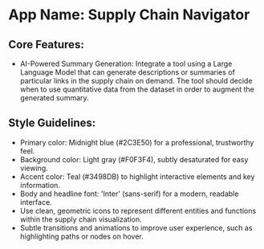 # **App Name**: Supply Chain Navigator

## Core Features:

- AI-Powered Summary Generation: Integrate a tool using a Large Language Model that can generate descriptions or summaries of particular links in the supply chain on demand. The tool should decide when to use quantitative data from the dataset in order to augment the generated summary.

## Style Guidelines:

- Primary color: Midnight blue (#2C3E50) for a professional, trustworthy feel.
- Background color: Light gray (#F0F3F4), subtly desaturated for easy viewing.
- Accent color: Teal (#3498DB) to highlight interactive elements and key information.
- Body and headline font: 'Inter' (sans-serif) for a modern, readable interface.
- Use clean, geometric icons to represent different entities and functions within the supply chain visualization.
- Subtle transitions and animations to improve user experience, such as highlighting paths or nodes on hover.